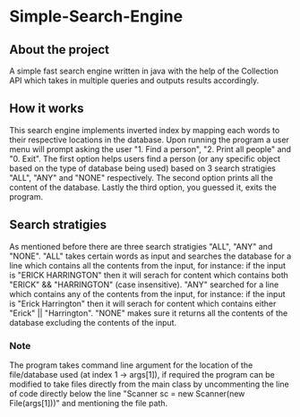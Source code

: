 # Simple-Search-Engine
## About the project
A simple fast search engine written in java with the help of the Collection API which takes in multiple queries and outputs results accordingly.
## How it works
This search engine implements inverted index by mapping each words to their respective locations in the database. Upon running the program a user menu will prompt asking the user
"1. Find a person", "2. Print all people" and "0. Exit". The first option helps users find a person (or any specific object based on the type of database being used) based on 3 search 
stratigies "ALL", "ANY" and "NONE" respectively. The second option prints all the content of the database. Lastly the third option, you guessed it, exits the program.
## Search stratigies
As mentioned before there are three search stratigies "ALL", "ANY" and "NONE". "ALL" takes certain words as input and searches the database for a line which contains all the contents 
from the input, for instance: if the input is "ERICK HARRINGTON" then it will serach for content which contains both "ERICK" && "HARRINGTON" (case insensitive). "ANY" searched for a 
line which contains any of the contents from the input, for instance: if the input is "Erick Harrington" then it will serach for content which contains either "Erick" || "Harrington". 
"NONE" makes sure it returns all the contents of the database excluding the contents of the input.
### Note
The program takes command line argument for the location of the file/database used (at index 1 -> args[1]), if required the program can be modified to take files directly from the main
class by uncommenting the line of code directly below the line "Scanner sc = new Scanner(new File(args[1]))" and mentioning the file path. 
